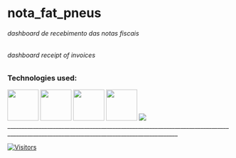 # nota_fat_pneus
###### dashboard de recebimento das notas fiscais 
###### dashboard receipt of invoices






### Technologies used:
<span>
     <img src="https://img.icons8.com/color/48/000000/html-5--v1.png" width="70px"/>
    <img src="https://img.icons8.com/color/96/000000/css3.png" width="70px"/>
      <img src="https://img.icons8.com/offices/80/000000/php-logo.png" width="70px"/>
       <img src="https://img.icons8.com/color/48/000000/bootstrap.png" width="70px"/>
     <img src="https://img.icons8.com/fluency/96/000000/mysql-logo.png" widhth="70px"/>
      
</span>
  __________________________________________________________________________________________________________________________________________
  
  
  [![Visitors](https://visitor-badge.glitch.me/badge?page_id=github/gleidsolaire/nota_fat_pneus)](https://github.com/gleidsolaire/nota_fat_pneus)

